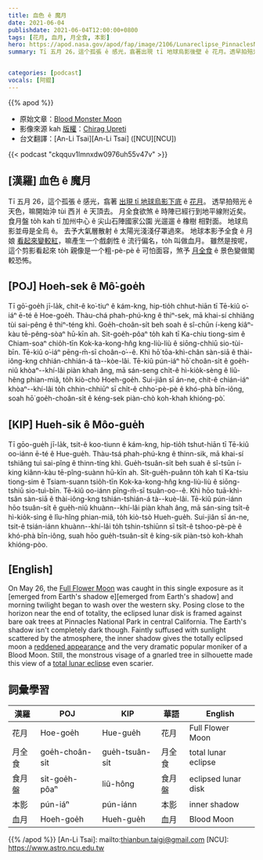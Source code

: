 ```yaml
---
title: 血色 ê 魔月
date: 2021-06-04
publishdate: 2021-06-04T12:00:00+0800
tags: [花月, 血月, 月全食, 本影]
hero: https://apod.nasa.gov/apod/fap/image/2106/Lunareclipse_PinnaclesNationalPark.jpg
summary: Tī 五月 26，這个孤張 ê 感光，翕著出現 tī 地球烏影後壁 ê 花月。透早拍殕光 ê 天色，嘛開始 tùi 西爿 ê 天空沖過。


categories: [podcast]
vocals: [阿錕]
---
```


{{% apod %}}

- 原始文章：[Blood Monster Moon](https://apod.nasa.gov/apod/ap210604.html)
- 影像來源 kah [版權][copyright]：[Chirag Upreti](https://chiragupreti.com/contact/)
- 台文翻譯：[An-Li Tsai][An-Li Tsai] ([NCU][NCU])

{{< podcast "ckqquv1lmnxdw0976uh55v47v" >}}

## [漢羅] 血色 ê 魔月

Tī 五月 26，這个孤張 ê 感光，翕著 [出現 tī 地球烏影下底][emerged from Earth's shadow t] ê [花月][Full Flower Moon]。
透早拍殕光 ê 天色，嘛開始沖 tùi 西爿 ê 天頂去。
月全食欲煞 ê 時陣已經行到地平線附近矣。
食月盤 to̍h kah tī 加州中心 ê 尖山石陣國家公園 光遛遛 ê 橡樹 相對面。
地球烏影並毋是全烏 ê。
去予大氣層散射 ê 太陽光淺淺仔罩過來。
地球本影予全食 ê 月娘 [看起來變較紅][reddened appearance t]，嘛產生一个戲劇性 ê 流行偏名，to̍h 叫做血月。
雖然是按呢，這个剪影看起來 to̍h 親像是一个粗-pè-pè ê 可怕面容，煞予 [月全食][total lunar eclipse] ê 景色變做閣較恐怖。


## [POJ] Hoeh-sek ê Mô͘-goe̍h

Tī gō͘-goe̍h jī-la̍k, chit-ê ko͘-tiuⁿ ê kám-kng, hip-tio̍h chhut-hiān tī Tē-kiû o͘-iáⁿ ē-té ê Hoe-goe̍h.
Thàu-chá phah-phú-kng ê thiⁿ-sek, mā khai-sí chhiâng tùi sai-pêng ê thiⁿ-téng khì.
Goe̍h-choân-si̍t beh soah ê sî-chūn í-keng kiâⁿ-kàu tē-pêng-sòaⁿ hū-kīn ah.
Si̍t-goe̍h-pôaⁿ to̍h kah tī Ka-chiu tiong-sim ê Chiam-soaⁿ chio̍h-tīn Kok-ka-kong-hn̂g kng-liù-liù ê siōng-chhiū sio-tùi-bīn.
Tē-kiû o͘-iáⁿ pēng-m̄-sī choân-o͘--ê.
Khì hō͘ tōa-khì-chân sàn-siā ê thài-iông-kng chhián-chhián-á tà--kòe-lâi.
Tē-kiû pún-iáⁿ hō͘ choân-si̍t ê goe̍h-niû khòaⁿ--khí-lâi piàn khah âng, mā sán-seng chi̍t-ê hì-kio̍k-sèng ê liû-hêng phian-miâ, to̍h kiò-chò Hoeh-goe̍h.
Sui-jiân sī án-ne, chit-ê chián-iáⁿ khòaⁿ--khí-lâi to̍h chhin-chhiūⁿ sī chi̍t-ê chho͘-pè-pè ê khó-phà bīn-iông, soah hō͘ goe̍h-choân-si̍t ê kéng-sek piàn-chò koh-khah khióng-pò͘.


## [KIP] Hueh-sik ê Môo-gue̍h

Tī gōo-gue̍h jī-la̍k, tsit-ê koo-tiunn ê kám-kng, hip-tio̍h tshut-hiān tī Tē-kiû oo-iánn ē-té ê Hue-gue̍h.
Thàu-tsá phah-phú-kng ê thinn-sik, mā khai-sí tshiâng tuì sai-pîng ê thinn-tíng khì.
Gue̍h-tsuân-si̍t beh suah ê sî-tsūn í-king kiânn-kàu tē-pîng-suànn hū-kīn ah.
Si̍t-gue̍h-puânn to̍h kah tī Ka-tsiu tiong-sim ê Tsiam-suann tsio̍h-tīn Kok-ka-kong-hn̂g kng-liù-liù ê siōng-tshiū sio-tuì-bīn.
Tē-kiû oo-iánn pīng-m̄-sī tsuân-oo--ê.
Khì hōo tuā-khì-tsân sàn-siā ê thài-iông-kng tshián-tshián-á tà--kuè-lâi.
Tē-kiû pún-iánn hōo tsuân-si̍t ê gue̍h-niû khuànn--khí-lâi piàn khah âng, mā sán-sing tsi̍t-ê hì-kio̍k-sìng ê lîu-hîng phian-miâ, to̍h kiò-tsò Hueh-gue̍h.
Sui-jiân sī án-ne, tsit-ê tsián-iánn khuànn--khí-lâi to̍h tshin-tshiūnn sī tsi̍t-ê tshoo-pè-pè ê khó-phà bīn-iông, suah hōo gue̍h-tsuân-si̍t ê kíng-sik piàn-tsò koh-khah khióng-pòo.



## [English]

On May 26, the [Full Flower Moon][Full Flower Moon] was caught in this single exposure as it [emerged from Earth's shadow e][emerged from Earth's shadow] and morning twilight began to wash over the western sky.
Posing close to the horizon near the end of totality, the eclipsed lunar disk is framed against bare oak trees at Pinnacles National Park in central California. The Earth's shadow isn't completely dark though.
Faintly suffused with sunlight scattered by the atmosphere, the inner shadow gives the totally eclipsed moon a [reddened appearance][reddened appearance e] and the very dramatic popular moniker of a Blood Moon.
Still, the monstrous visage of a gnarled tree in silhouette made this view of a [total lunar eclipse][total lunar eclipse] even scarier.

## 詞彙學習

|漢羅|POJ|KIP|華語|English|
|-|-|-|-|-|
|花月|Hoe-goe̍h|Hue-gue̍h|花月|Full Flower Moon|
|月全食|goe̍h-choân-si̍t|gue̍h-tsuân-si̍t|月全食|total lunar eclipse|
|食月盤|si̍t-goe̍h-pôaⁿ|liû-hông|食月盤|eclipsed lunar disk|
|本影|pún-iáⁿ|pún-iánn|本影|inner shadow|
|血月|Hoeh-goe̍h|Hueh-gue̍h|血月|Blood Moon|

{{% /apod %}}
[An-Li Tsai]: mailto:thianbun.taigi@gmail.com
[NCU]: https://www.astro.ncu.edu.tw

[copyright]: https://apod.nasa.gov/apod/fap/lib/about_apod.html#srapply

[Full Flower Moon]:https://solarsystem.nasa.gov/news/1864/the-next-full-moon-is-the-super-flower-blood-moon-and-an-eclipse/
[emerged from Earth's shadow t]:https://apod.tw/daily/20210525/
[emerged from Earth's shadow e]:https://apod.nasa.gov/apod/ap210525.html
[reddened appearance t]:https://apod.tw/daily/20210528/
[reddened appearance e]:https://apod.nasa.gov/apod/ap210528.html
[total lunar eclipse]:https://svs.gsfc.nasa.gov/4902

